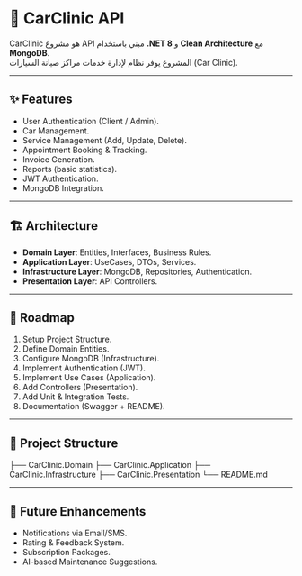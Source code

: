 # 🚗 CarClinic API

CarClinic هو مشروع API مبني باستخدام **.NET 8** و **Clean Architecture** مع **MongoDB**.  
المشروع يوفر نظام لإدارة خدمات مراكز صيانة السيارات (Car Clinic).

---

## ✨ Features
- User Authentication (Client / Admin).
- Car Management.
- Service Management (Add, Update, Delete).
- Appointment Booking & Tracking.
- Invoice Generation.
- Reports (basic statistics).
- JWT Authentication.
- MongoDB Integration.

---

## 🏗️ Architecture
- **Domain Layer**: Entities, Interfaces, Business Rules.
- **Application Layer**: UseCases, DTOs, Services.
- **Infrastructure Layer**: MongoDB, Repositories, Authentication.
- **Presentation Layer**: API Controllers.

---

## 📌 Roadmap
1. Setup Project Structure.
2. Define Domain Entities.
3. Configure MongoDB (Infrastructure).
4. Implement Authentication (JWT).
5. Implement Use Cases (Application).
6. Add Controllers (Presentation).
7. Add Unit & Integration Tests.
8. Documentation (Swagger + README).

---

## 📂 Project Structure

├── CarClinic.Domain
├── CarClinic.Application
├── CarClinic.Infrastructure
├── CarClinic.Presentation
└── README.md


---

## 🔮 Future Enhancements
- Notifications via Email/SMS.
- Rating & Feedback System.
- Subscription Packages.
- AI-based Maintenance Suggestions.
